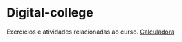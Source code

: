 # Digital-college
Exercícios e atividades relacionadas ao curso.
<a href= https://github.com/natkih/Digital-college/blob/master/index.html> Calculadora </a>
